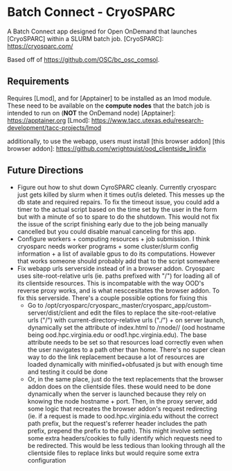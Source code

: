 # Batch Connect - CryoSPARC

A Batch Connect app designed for Open OnDemand that launches [CryoSPARC] within a SLURM batch job.
[CryoSPARC]: https://cryosparc.com/

Based off of https://github.com/OSC/bc_osc_comsol.

## Requirements
Requires [Lmod], and for [Apptainer] to be installed as an lmod module.  These need to be available on the **compute nodes** that the batch job is intended to run on (**NOT** the OnDemand node)
[Apptainer]: https://apptainer.org
[Lmod]: https://www.tacc.utexas.edu/research-development/tacc-projects/lmod

additionally, to use the webapp, users must install [this browser addon]
[this browser addon]: https://github.com/wrightquist/ood_clientside_linkfix

## Future Directions
* Figure out how to shut down CyroSPARC cleanly.  Currently cryosparc just gets killed by slurm when it times out/is deleted.  This messes up the db state and required repairs.  To fix the timeout issue, you could add a timer to the actual script based on the time set by the user in the form but with a minute of so to spare to do the shutdown.  This would not fix the issue of the script finishing early due to the job being manually cancelled but you could disable manual canceling for this app.
* Configure workers + computing resources + job submission.  I think cryosparc needs worker programs + some cluster/slurm config information + a list of available gpus to do its computations.  However that works someone should probably add that to the script somewhere
* Fix webapp urls serverside instead of in a browser addon.  Cryosparc uses site-root-relative urls (ie. paths prefixed with "/") for loading all of its clientside resources.  This is incompatable with the way OOD's reverse proxy works, and is what nesccesitates the browser addon.  To fix this serverside.  There's a couple possible options for fixing this
    - Go to /opt/cryosparc/cryosparc\_master/cryosparc\_app/custom-server/dist/client and edit the files to replace the site-root-relative urls ("/") with current-directory-relative urls ("./") + on server launch, dynamically set the <base> attribute of index.html to <ood hostname>/rnode/<node hostname>/<port> (ood hostname being ood.hpc.virginia.edu or ood1.hpc.virginia.edu).  The base attribute needs to be set so that resources load correctly even when the user navigates to a path other than home.  There's no super clean way to do the link replacement because a lot of resources are loaded dynamically with minified+obfusated js but with enough time and testing it could be done
    - Or, in the same place, just do the text replacements that the browser addon does on the clientside files.  these would need to be done dynamically when the server is launched because they rely on knowing the node hostname + port.  Then, in the proxy server, add some logic that recreates the browser addon's request redirecting (ie. if a request is made to ood.hpc.virginia.edu without the correct path prefix, but the request's referrer header includes the path prefix, prepend the prefix to the path).  This might involve setting some extra headers/cookies to fully identify which requests need to be redirected.  This would be less tedious than looking through all the clientside files to replace links but would require some extra configuration
